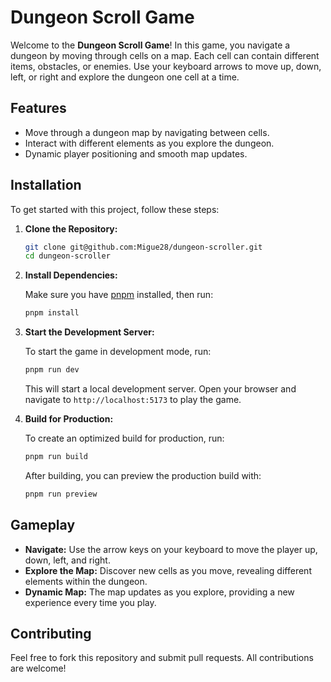 # Dungeon Scroll Game

Welcome to the **Dungeon Scroll Game**! In this game, you navigate a dungeon by moving through cells on a map. Each cell can contain different items, obstacles, or enemies. Use your keyboard arrows to move up, down, left, or right and explore the dungeon one cell at a time.

## Features
- Move through a dungeon map by navigating between cells.
- Interact with different elements as you explore the dungeon.
- Dynamic player positioning and smooth map updates.

## Installation

To get started with this project, follow these steps:

1. **Clone the Repository:**

   ```bash
   git clone git@github.com:Migue28/dungeon-scroller.git
   cd dungeon-scroller
   ```

2. **Install Dependencies:**

   Make sure you have [pnpm](https://pnpm.io/) installed, then run:

   ```bash
   pnpm install
   ```

3. **Start the Development Server:**

   To start the game in development mode, run:

   ```bash
   pnpm run dev
   ```

   This will start a local development server. Open your browser and navigate to `http://localhost:5173` to play the game.

4. **Build for Production:**

   To create an optimized build for production, run:

   ```bash
   pnpm run build
   ```

   After building, you can preview the production build with:

   ```bash
   pnpm run preview
   ```

## Gameplay

- **Navigate:** Use the arrow keys on your keyboard to move the player up, down, left, and right.
- **Explore the Map:** Discover new cells as you move, revealing different elements within the dungeon.
- **Dynamic Map:** The map updates as you explore, providing a new experience every time you play.

## Contributing

Feel free to fork this repository and submit pull requests. All contributions are welcome!
